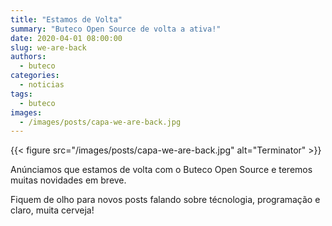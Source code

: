 ```yaml
---
title: "Estamos de Volta"
summary: "Buteco Open Source de volta a ativa!"
date: 2020-04-01 08:00:00
slug: we-are-back
authors:
  - buteco
categories:
  - noticias
tags:
  - buteco
images:
  - /images/posts/capa-we-are-back.jpg
---
```


{{< figure src="/images/posts/capa-we-are-back.jpg" alt="Terminator" >}}

Anúnciamos que estamos de volta com o Buteco Open Source e teremos muitas novidades em breve.

Fiquem de olho para novos posts falando sobre técnologia, programação e claro, muita cerveja!
